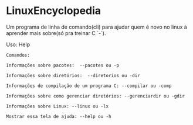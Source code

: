 # LinuxEncyclopedia
Um programa de linha de comando(cli) para ajudar quem é novo no linux  à aprender mais sobre(só pra treinar C ´-´).

Uso:  Help

    Comandos:
    
    Informações sobre pacotes:  --pacotes ou -p

    Informações sobre diretórios:  --diretorios ou -dir

    Informações de compilação de um programa C: --compilar ou -comp

    Informações sobre como gerenciar diretórios: --gerenciardir ou -gdir

    Informações sobre Linux: --linux ou -lx

    Mostrar essa tela de ajuda: --help ou -h

